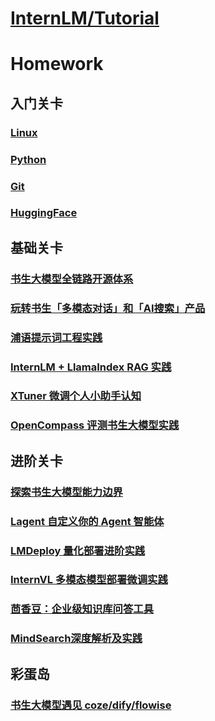

# [InternLM/Tutorial](https://github.com/InternLM/Tutorial/tree/camp4)

# Homework

## 入门关卡

### <a href="0-1_Linux.md">Linux</a>

### <a href="0-2_Python">Python</a>

### <a href="0-3_Git.md">Git</a>

### <a href="0-4_HF.md">HuggingFace</a>

## 基础关卡

### <a href="1-1_introduce.md">书生大模型全链路开源体系</a>

### <a href="1-2_intern.md">玩转书生「多模态对话」和「AI搜索」产品</a>

### <a href="1-3_prompt.md">浦语提示词工程实践</a>

### <a href="1-4_rag.md">InternLM + LlamaIndex RAG 实践</a>

### <a href="1-6_xtuner.md">XTuner 微调个人小助手认知</a>

### <a href="1-7_opencompass.md">OpenCompass 评测书生大模型实践</a>

## 进阶关卡

### <a href="">探索书生大模型能力边界</a>

### <a href="">Lagent 自定义你的 Agent 智能体</a>

### <a href="">LMDeploy 量化部署进阶实践</a>

### <a href="2-4_internvl.md">InternVL 多模态模型部署微调实践</a>

### <a href="">茴香豆：企业级知识库问答工具</a>

### <a href="">MindSearch深度解析及实践</a>

## 彩蛋岛

### <a href="">书生大模型遇见 coze/dify/flowise</a>
